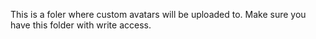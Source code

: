 This is a foler where custom avatars will be uploaded to. Make sure you have this folder with write access.
